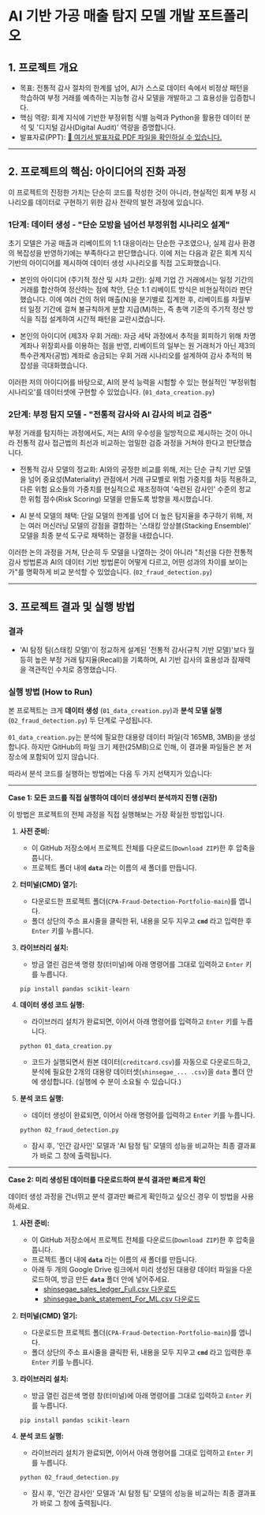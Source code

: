 # AI 기반 가공 매출 탐지 모델 개발 포트폴리오

## 1. 프로젝트 개요
- 목표: 전통적 감사 절차의 한계를 넘어, AI가 스스로 데이터 속에서 비정상 패턴을 학습하여 부정 거래를 예측하는 지능형 감사 모델을 개발하고 그 효용성을 입증합니다.
- 핵심 역량: 회계 지식에 기반한 부정위험 식별 능력과 Python을 활용한 데이터 분석 및 '디지털 감사(Digital Audit)' 역량을 증명합니다.
- 발표자료(PPT): [📄 여기서 발표자료 PDF 파일을 확인하실 수 있습니다.](https://github.com/leewjcpa-rgb/CPA-Fraud-Detection-Portfolio/blob/main/가공%20매출%20탐지%20모델%20개발%20포트폴리오.pdf)

---

## 2. 프로젝트의 핵심: 아이디어의 진화 과정

이 프로젝트의 진정한 가치는 단순히 코드를 작성한 것이 아니라, 현실적인 회계 부정 시나리오를 데이터로 구현하기 위한 감사 전략의 발전 과정에 있습니다.

### 1단계: 데이터 생성 - "단순 모방을 넘어선 부정위험 시나리오 설계"
초기 모델은 가공 매출과 리베이트의 1:1 대응이라는 단순한 구조였으나, 실제 감사 환경의 복잡성을 반영하기에는 부족하다고 판단했습니다. 이에 저는 다음과 같은 회계 지식 기반의 아이디어를 제시하여 데이터 생성 시나리오를 직접 고도화했습니다.

- 본인의 아이디어 (주기적 정산 및 시차 교란): 실제 기업 간 거래에서는 일정 기간의 거래를 합산하여 정산하는 점에 착안, 단순 1:1 리베이트 방식은 비현실적이라 판단했습니다. 이에 여러 건의 허위 매출(N)을 분기별로 집계한 후, 리베이트를 차월부터 일정 기간에 걸쳐 불규칙하게 분할 지급(M)하는, 즉 총액 기준의 주기적 정산 방식을 직접 설계하여 시간적 패턴을 교란시켰습니다.

- 본인의 아이디어 (제3자 우회 거래): 자금 세탁 과정에서 추적을 회피하기 위해 차명계좌나 위장회사를 이용하는 점을 반영, 리베이트의 일부는 원 거래처가 아닌 제3의 특수관계자(공범) 계좌로 송금되는 우회 거래 시나리오를 설계하여 감사 추적의 복잡성을 극대화했습니다.

이러한 저의 아이디어를 바탕으로, AI의 분석 능력을 시험할 수 있는 현실적인 '부정위험 시나리오'를 데이터셋에 구현할 수 있었습니다. (`01_data_creation.py`)

### 2단계: 부정 탐지 모델 - "전통적 감사와 AI 감사의 비교 검증"
부정 거래를 탐지하는 과정에서도, 저는 AI의 우수성을 일방적으로 제시하는 것이 아니라 전통적 감사 접근법의 최선과 비교하는 엄밀한 검증 과정을 거쳐야 한다고 판단했습니다.

- 전통적 감사 모델의 정교화: AI와의 공정한 비교를 위해, 저는 단순 규칙 기반 모델을 넘어 중요성(Materiality) 관점에서 거래 규모별로 위험 가중치를 차등 적용하고, 다른 위험 요소들의 가중치를 현실적으로 재조정하여 '숙련된 감사인' 수준의 정교한 위험 점수(Risk Scoring) 모델을 만들도록 방향을 제시했습니다.

- AI 분석 모델의 채택: 단일 모델의 한계를 넘어 더 높은 탐지율을 추구하기 위해, 저는 여러 머신러닝 모델의 강점을 결합하는 '스태킹 앙상블(Stacking Ensemble)' 모델을 최종 분석 도구로 채택하는 결정을 내렸습니다.

이러한 논의 과정을 거쳐, 단순히 두 모델을 나열하는 것이 아니라 "최선을 다한 전통적 감사 방법론과 AI의 데이터 기반 방법론이 어떻게 다르고, 어떤 성과의 차이를 보이는가"를 명확하게 비교 분석할 수 있었습니다. (`02_fraud_detection.py`)

---

## 3. 프로젝트 결과 및 실행 방법

### 결과
- 'AI 탐정 팀(스태킹 모델)'이 정교하게 설계된 '전통적 감사(규칙 기반 모델)'보다 월등히 높은 부정 거래 탐지율(Recall)을 기록하며, AI 기반 감사의 효용성과 잠재력을 객관적인 수치로 증명했습니다.

### 실행 방법 (How to Run)

본 프로젝트는 크게 **데이터 생성** (`01_data_creation.py`)과 **분석 모델 실행** (`02_fraud_detection.py`) 두 단계로 구성됩니다.

`01_data_creation.py`는 분석에 필요한 대용량 데이터 파일(각 165MB, 3MB)을 생성합니다. 하지만 GitHub의 파일 크기 제한(25MB)으로 인해, 이 결과물 파일들은 본 저장소에 포함되어 있지 않습니다.

따라서 분석 코드를 실행하는 방법에는 다음 두 가지 선택지가 있습니다:

---

**Case 1: 모든 코드를 직접 실행하여 데이터 생성부터 분석까지 진행 (권장)**

이 방법은 프로젝트의 전체 과정을 직접 실행해보는 가장 확실한 방법입니다.

1.  **사전 준비:**
    - 이 GitHub 저장소에서 프로젝트 전체를 다운로드(`Download ZIP`)한 후 압축을 풉니다.
    - 프로젝트 폴더 내에 **`data`** 라는 이름의 새 폴더를 만듭니다.

2.  **터미널(CMD) 열기:**
    - 다운로드한 프로젝트 폴더(`CPA-Fraud-Detection-Portfolio-main`)를 엽니다.
    - 폴더 상단의 주소 표시줄을 클릭한 뒤, 내용을 모두 지우고 **`cmd`** 라고 입력한 후 `Enter` 키를 누릅니다.

3.  **라이브러리 설치:**
    - 방금 열린 검은색 명령 창(터미널)에 아래 명령어를 그대로 입력하고 `Enter` 키를 누릅니다.
    ```
    pip install pandas scikit-learn
    ```

4.  **데이터 생성 코드 실행:**
    - 라이브러리 설치가 완료되면, 이어서 아래 명령어를 입력하고 `Enter` 키를 누릅니다.
    ```
    python 01_data_creation.py
    ```
    - 코드가 실행되면서 원본 데이터(`creditcard.csv`)를 자동으로 다운로드하고, 분석에 필요한 2개의 대용량 데이터셋(`shinsegae_... .csv`)을 `data` 폴더 안에 생성합니다. (실행에 수 분이 소요될 수 있습니다.)

5.  **분석 코드 실행:**
    - 데이터 생성이 완료되면, 이어서 아래 명령어를 입력하고 `Enter` 키를 누릅니다.
    ```
    python 02_fraud_detection.py
    ```
    - 잠시 후, '인간 감사인' 모델과 'AI 탐정 팀' 모델의 성능을 비교하는 최종 결과표가 바로 그 창에 출력됩니다.

---

**Case 2: 미리 생성된 데이터를 다운로드하여 분석 결과만 빠르게 확인**

데이터 생성 과정을 건너뛰고 분석 결과만 빠르게 확인하고 싶으신 경우 이 방법을 사용하세요.

1.  **사전 준비:**
    - 이 GitHub 저장소에서 프로젝트 전체를 다운로드(`Download ZIP`)한 후 압축을 풉니다.
    - 프로젝트 폴더 내에 **`data`** 라는 이름의 새 폴더를 만듭니다.
    - 아래 두 개의 Google Drive 링크에서 미리 생성된 대용량 데이터 파일을 다운로드하여, 방금 만든 **`data`** 폴더 안에 넣어주세요.
        - [shinsegae_sales_ledger_Full.csv 다운로드](https://drive.google.com/uc?export=download&id=1NRnm4wUN9uLBB6Ip5N8dYe1oGSpi4eis)
        - [shinsegae_bank_statement_For_ML.csv 다운로드](https://drive.google.com/uc?export=download&id=1WmuKtBbl8r-JOKrclcs2IuUQpVXNEYiB)

2.  **터미널(CMD) 열기:**
    - 다운로드한 프로젝트 폴더(`CPA-Fraud-Detection-Portfolio-main`)를 엽니다.
    - 폴더 상단의 주소 표시줄을 클릭한 뒤, 내용을 모두 지우고 **`cmd`** 라고 입력한 후 `Enter` 키를 누릅니다.

3.  **라이브러리 설치:**
    - 방금 열린 검은색 명령 창(터미널)에 아래 명령어를 그대로 입력하고 `Enter` 키를 누릅니다.
    ```
    pip install pandas scikit-learn
    ```

4.  **분석 코드 실행:**
    - 라이브러리 설치가 완료되면, 이어서 아래 명령어를 그대로 입력하고 `Enter` 키를 누릅니다.
    ```
    python 02_fraud_detection.py
    ```
    - 잠시 후, '인간 감사인' 모델과 'AI 탐정 팀' 모델의 성능을 비교하는 최종 결과표가 바로 그 창에 출력됩니다.
